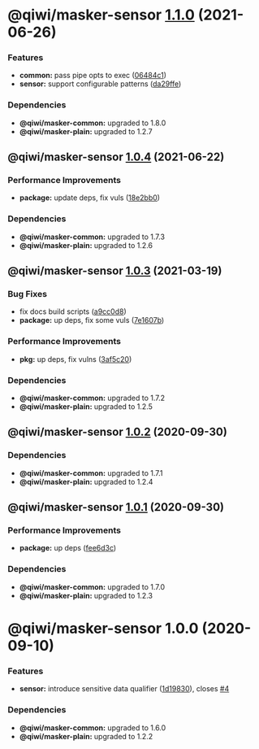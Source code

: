 # @qiwi/masker-sensor [1.1.0](https://github.com/qiwi/masker/compare/@qiwi/masker-sensor@1.0.4...@qiwi/masker-sensor@1.1.0) (2021-06-26)


### Features

* **common:** pass pipe opts to exec ([06484c1](https://github.com/qiwi/masker/commit/06484c1614244336e2beceee1e5cd8208a4869bd))
* **sensor:** support configurable patterns ([da29ffe](https://github.com/qiwi/masker/commit/da29ffe9b10f307243865ad913a2f2b463f35cad))





### Dependencies

* **@qiwi/masker-common:** upgraded to 1.8.0
* **@qiwi/masker-plain:** upgraded to 1.2.7

## @qiwi/masker-sensor [1.0.4](https://github.com/qiwi/masker/compare/@qiwi/masker-sensor@1.0.3...@qiwi/masker-sensor@1.0.4) (2021-06-22)


### Performance Improvements

* **package:** update deps, fix vuls ([18e2bb0](https://github.com/qiwi/masker/commit/18e2bb098611e4477cb468551f5a56e94e4473b0))





### Dependencies

* **@qiwi/masker-common:** upgraded to 1.7.3
* **@qiwi/masker-plain:** upgraded to 1.2.6

## @qiwi/masker-sensor [1.0.3](https://github.com/qiwi/masker/compare/@qiwi/masker-sensor@1.0.2...@qiwi/masker-sensor@1.0.3) (2021-03-19)


### Bug Fixes

* fix docs build scripts ([a9cc0d8](https://github.com/qiwi/masker/commit/a9cc0d8458d5ea22d2a9a63d90ad6662894021d1))
* **package:** up deps, fix some vuls ([7e1607b](https://github.com/qiwi/masker/commit/7e1607b0434084188fe095763244c6cfd4f8c3b3))


### Performance Improvements

* **pkg:** up deps, fix vulns ([3af5c20](https://github.com/qiwi/masker/commit/3af5c205e875a69e0b841e69606f07928b9a3af7))





### Dependencies

* **@qiwi/masker-common:** upgraded to 1.7.2
* **@qiwi/masker-plain:** upgraded to 1.2.5

## @qiwi/masker-sensor [1.0.2](https://github.com/qiwi/masker/compare/@qiwi/masker-sensor@1.0.1...@qiwi/masker-sensor@1.0.2) (2020-09-30)





### Dependencies

* **@qiwi/masker-common:** upgraded to 1.7.1
* **@qiwi/masker-plain:** upgraded to 1.2.4

## @qiwi/masker-sensor [1.0.1](https://github.com/qiwi/masker/compare/@qiwi/masker-sensor@1.0.0...@qiwi/masker-sensor@1.0.1) (2020-09-30)


### Performance Improvements

* **package:** up deps ([fee6d3c](https://github.com/qiwi/masker/commit/fee6d3c517f58e603dd38dec686fcc647fef3c6a))





### Dependencies

* **@qiwi/masker-common:** upgraded to 1.7.0
* **@qiwi/masker-plain:** upgraded to 1.2.3

# @qiwi/masker-sensor 1.0.0 (2020-09-10)


### Features

* **sensor:** introduce sensitive data qualifier ([1d19830](https://github.com/qiwi/masker/commit/1d1983011154dcb77d908f417882c826fea51680)), closes [#4](https://github.com/qiwi/masker/issues/4)





### Dependencies

* **@qiwi/masker-common:** upgraded to 1.6.0
* **@qiwi/masker-plain:** upgraded to 1.2.2

